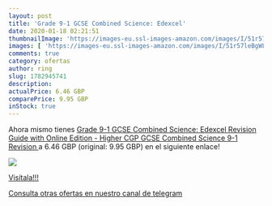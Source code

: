 ```yaml
---
layout: post
title: 'Grade 9-1 GCSE Combined Science: Edexcel'
date: 2020-01-18 02:21:51
thumbnailImage: 'https://images-eu.ssl-images-amazon.com/images/I/51r57leBgWL._SL200_.jpg'
images: [ 'https://images-eu.ssl-images-amazon.com/images/I/51r57leBgWL._SL200_.jpg' ]
comments: true
category: ofertas
author: ring
slug: 1782945741
description:
actualPrice: 6.46 GBP
comparePrice: 9.95 GBP
inStock: true
---
```


Ahora mismo tienes [Grade 9-1 GCSE Combined Science: Edexcel Revision Guide with Online Edition - Higher  CGP GCSE Combined Science 9-1 Revision ](https://www.amazon.com/dp/1782945741/?tag=redken08-20) a 6.46 GBP (original: 9.95 GBP) en el siguiente enlace!

[![](https://images-eu.ssl-images-amazon.com/images/I/51r57leBgWL._SL200_.jpg)](https://www.amazon.com/dp/1782945741/?tag=redken08-20)

[Visítala!!!](https://www.amazon.com/dp/1782945741/?tag=redken08-20)

[Consulta otras ofertas en nuestro canal de telegram](https://t.me/s/ofertas25)
